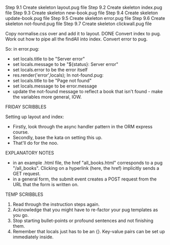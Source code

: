 Step 9.1    Create skeleton layout.pug file
Step 9.2    Create skeleton index.pug file
Step 9.3    Create skeleton new-book.pug file
Step 9.4    Create skeleton update-book.pug file
Step 9.5    Create skeleton error.pug file
Step 9.6    Create skeleton not-found.pug file
Step 9.7    Create skeleton clickwall.pug file



Copy normalise.css over and add it to layout.       DONE
Convert index to pug.
Work out how to pipe all the findAll into index.
Convert error to pug.                               

So: in error.pug:
 - set locals.title to be "Server error"
 - set locals.message to be "${status}: Server error"
 - set locals.error to be the error itself
 - res.render('error',locals);
In not-found.pug:
 - set locals.title to be "Page not found"
 - set locals.message to be error.message
 - update the not-found message to reflect a book that isn't found - make the variables more general, IOW.

 FRIDAY SCRIBBLES 

 Setting up layout and index: 
  - Firstly, look through the async handler pattern in the ORM express course.
  - Secondly, base the kata on setting this up.
  - That'll do for the noo.

EXPLANATORY NOTES
  - in an example .html file, the href "all_books.html" corresponds to a pug "/all_books". Clicking on a hyperlink (here, the href) implicitly sends a GET request.
  - in a general form, the submit event creates a POST request from the URL that the form is written on.

  TEMP SCRIBBLES
  1) Read through the instruction steps again.
  2) Acknowledge that you might have to re-factor your pug templates as you go.
  3) Stop starting bullet-points or profound sentences and not finishing them.
  4) Remember that locals just has to be an {}. Key-value pairs can be set up immediately inside. 